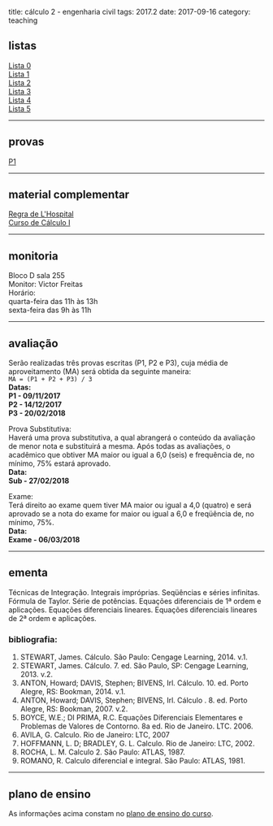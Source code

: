 title: cálculo 2 - engenharia civil
tags: 2017.2
date: 2017-09-16
category: teaching
## <a id="exercices"></a>listas
[Lista 0]({filename}/listas/calculo2-00.pdf)  
[Lista 1]({filename}/listas/calculo2-01.pdf)  
[Lista 2]({filename}/listas/calculo2-02.pdf)  
[Lista 3]({filename}/listas/calculo2-03.pdf)  
[Lista 4]({filename}/listas/calculo2-04.pdf)  
[Lista 5]({filename}/listas/calculo2-05.pdf)

---

## <a id="tests"></a>provas
[P1]({filename}/provas/2017-2-calculo2-civil-p1.pdf)

---

## <a id="videos"></a>material complementar
[Regra de L'Hospital](https://www.youtube.com/watch?v=6UqtOVdnet4)  
[Curso de Cálculo I](https://www.youtube.com/watch?v=Rwq_aSsfS1k&list=PLxI8Can9yAHcXiEq9tNy7oYOMhuYYdRrP)

---

## <a id="monitoria"></a>monitoria
Bloco D sala 255  
Monitor: Victor Freitas  
Horário:  
quarta-feira das 11h às 13h  
sexta-feira das 9h às 11h

---

## <a id="exams"></a>avaliação
Serão realizadas três provas escritas (P1, P2 e P3), cuja média de
aproveitamento (MA) será obtida da seguinte maneira:  
`MA = (P1 + P2 + P3) / 3`  
**Datas:  
P1 - 09/11/2017  
P2 - 14/12/2017  
P3 - 20/02/2018**  

Prova Substitutiva:  
Haverá uma prova substitutiva, a qual abrangerá o conteúdo da avaliação de
menor nota e substituirá a mesma. Após todas as avaliações, o acadêmico que
obtiver MA maior ou igual a 6,0 (seis) e frequência de, no mínimo, 75% estará
aprovado.  
**Data:  
Sub - 27/02/2018**

Exame:  
Terá direito ao exame quem tiver MA maior ou igual a 4,0 (quatro) e será
aprovado se a nota do exame for maior ou igual a 6,0 e freqüência de, no
mínimo, 75%.  
**Data:  
Exame - 06/03/2018**

---

## <a id="silabus"></a>ementa
Técnicas de Integração. Integrais impróprias. Seqüências e séries infinitas.
Fórmula de Taylor.  Série de potências. Equações diferenciais de 1ª ordem e
aplicações. Equações diferenciais lineares.  Equações diferenciais lineares de
2ª ordem e aplicações.

### bibliografia:  
1. STEWART, James. Cálculo. São Paulo: Cengage Learning, 2014. v.1.
1. STEWART, James. Cálculo. 7. ed. São Paulo, SP: Cengage Learning, 2013. v.2.
3. ANTON, Howard; DAVIS, Stephen; BIVENS, Irl. Cálculo. 10. ed. Porto Alegre,
   RS: Bookman, 2014. v.1.
3. ANTON, Howard; DAVIS, Stephen; BIVENS, Irl. Cálculo . 8. ed. Porto Alegre,
   RS: Bookman, 2007. v.2.
4. BOYCE, W.E.; DI PRIMA, R.C. Equações Diferenciais Elementares e Problemas de
   Valores de Contorno. 8a ed. Rio de Janeiro. LTC. 2006.
5. AVILA, G. Calculo. Rio de Janeiro: LTC, 2007
7. HOFFMANN, L. D; BRADLEY, G. L. Calculo. Rio de Janeiro: LTC, 2002.
8. ROCHA, L. M. Calculo 2. São Paulo: ATLAS, 1987.
9. ROMANO, R. Calculo diferencial e integral. São Paulo: ATLAS, 1981.

---

## plano de ensino
As informações acima constam no [plano de ensino do
curso]({filename}/planos/2017-2-calculo2-civil.pdf).
